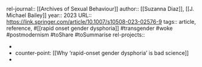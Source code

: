 rel-journal:: [[Archives of Sexual Behaviour]]
author:: [[Suzanna Diaz]], [[J. Michael Bailey]]
year:: 2023
URL:: https://link.springer.com/article/10.1007/s10508-023-02576-9
tags:: article, reference, #[[rapid onset gender dysphoria]] #transgender #woke #postmodernism #toShare #toSummarise
rel-projects::

-
- counter-point: [[Why ‘rapid-onset gender dysphoria’ is bad science]]
-
